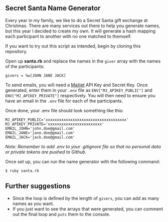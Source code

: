 ## Secret Santa Name Generator

Every year in my family, we like to do a Secret Santa gift exchange at Christmas. There are many services out there to help you generate names, but this year I decided to create my own. It will generate a hash mapping each participant to another with no one matched to themself. 

If you want to try out this script as intended, begin by cloning this repository.

Open up __santa.rb__ and replace the names in the `giver` array with the names of the participants:

    givers = %w[JOHN JANE JACK]

To send emails, you will need a [Mailjet](https://www.mailjet.com/) API Key and Secret Key. Once generated, enter them in your `.env` file as `ENV["MJ_APIKEY_PUBLIC"]` and `ENV["MJ_APIKEY_PRIVATE"]` respectively. You will then need to ensure you have an email in the `.env` file for each of the participants.

Once done, your .env file should look something like this:

    MJ_APIKEY_PUBLIC='xxxxxxxxxxxxxxxxxxxxxxxxxxxxxxxxxxxx'
    MJ_APIKEY_PRIVATE='xxxxxxxxxxxxxxxxxxxxxxxx'
    EMAIL_JOHN='john.doe@gmail.com'
    EMAIL_JANE='jane.doe@gmail.com'
    EMAIL_JACK='jack.doe@gmail.com'

_Note: Remember to add .env to your .gitignore file so that no personal data or private tokens are pushed to Github._

Once set up, you can run the name generator with the following command:

    $ ruby santa.rb    

## Further suggestions

- Since the loop is defined by the length of `givers`, you can add as many names as you want.
- If you just want to see the arrays that were generated, you can comment out the final loop and `puts` them to the console.
